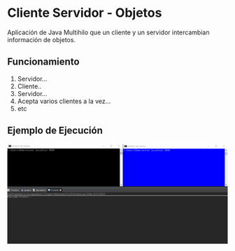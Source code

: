 # Cliente Servidor - Objetos

Aplicación de Java Multihilo que un cliente y un servidor intercambian información de objetos. 

## Funcionamiento

1. Servidor...
2. Cliente..
3. Servidor...
4. Acepta varios clientes a la vez...
5. etc

## Ejemplo de Ejecución

![Imagen Aeropuertos](https://github.com/rhinfx/PSP/blob/master/SegundaEvaluacion/1%20-%20Cliente%20Servidor%20Objetos/cliente-servidor.gif)
